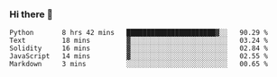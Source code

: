 ### Hi there 👋


<!--START_SECTION:waka-->
```text
Python       8 hrs 42 mins   ██████████████████████▓░░   90.29 % 
Text         18 mins         ▓░░░░░░░░░░░░░░░░░░░░░░░░   03.24 % 
Solidity     16 mins         ▓░░░░░░░░░░░░░░░░░░░░░░░░   02.84 % 
JavaScript   14 mins         ▓░░░░░░░░░░░░░░░░░░░░░░░░   02.55 % 
Markdown     3 mins          ░░░░░░░░░░░░░░░░░░░░░░░░░   00.65 % 
```
<!--END_SECTION:waka-->
<!--
**jimtje/jimtje** is a ✨ _special_ ✨ repository because its `README.md` (this file) appears on your GitHub profile.


Here are some ideas to get you started:

- 🔭 I’m currently working on ...
- 🌱 I’m currently learning ...
- 👯 I’m looking to collaborate on ...
- 🤔 I’m looking for help with ...
- 💬 Ask me about ...
- 📫 How to reach me: ...
- 😄 Pronouns: ...
- ⚡ Fun fact: ...
-->
